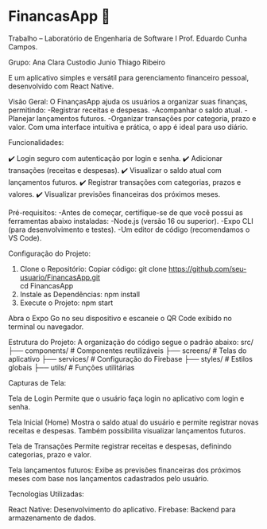 # FinancasApp 🤑

Trabalho – Laboratório de Engenharia de Software I
Prof. Eduardo Cunha Campos.

Grupo: Ana Clara
       Custodio Junio
       Thiago Ribeiro
       
E um aplicativo simples e versátil para gerenciamento financeiro pessoal, desenvolvido com React Native.

Visão Geral:
O FinançasApp ajuda os usuários a organizar suas finanças, permitindo:
-Registrar receitas e despesas.
-Acompanhar o saldo atual.
-Planejar lançamentos futuros.
-Organizar transações por categoria, prazo e valor.
Com uma interface intuitiva e prática, o app é ideal para uso diário.

Funcionalidades:

✔️ Login seguro com autenticação por login e senha.
✔️ Adicionar transações (receitas e despesas).
✔️ Visualizar o saldo atual com lançamentos futuros.
✔️ Registrar transações com categorias, prazos e valores.
✔️ Visualizar previsões financeiras dos próximos meses.

Pré-requisitos:
-Antes de começar, certifique-se de que você possui as ferramentas abaixo instaladas:
-Node.js (versão 16 ou superior).
-Expo CLI (para desenvolvimento e testes).
-Um editor de código (recomendamos o VS Code).

Configuração do Projeto:
1. Clone o Repositório: 
Copiar código: git clone https://github.com/seu-usuario/FinancasApp.git  
cd FinancasApp
2. Instale as Dependências:
npm install
3. Execute o Projeto:
npm start

Abra o Expo Go no seu dispositivo e escaneie o QR Code exibido no terminal ou navegador.

Estrutura do Projeto:
A organização do código segue o padrão abaixo:
src/
├── components/        # Componentes reutilizáveis
├── screens/           # Telas do aplicativo
├── services/          # Configuração do Firebase
├── styles/            # Estilos globais
├── utils/             # Funções utilitárias

Capturas de Tela:

Tela de Login
Permite que o usuário faça login no aplicativo com login e senha.

Tela Inicial (Home)
Mostra o saldo atual do usuário e permite registrar novas receitas e despesas. Também possibilita visualizar lançamentos futuros.

Tela de Transações
Permite registrar receitas e despesas, definindo categorias, prazo e valor.

Tela lançamentos futuros:
Exibe as previsões financeiras dos próximos meses com base nos lançamentos cadastrados pelo usuário.

Tecnologias Utilizadas:

React Native: Desenvolvimento do aplicativo.
Firebase: Backend para armazenamento de dados.



